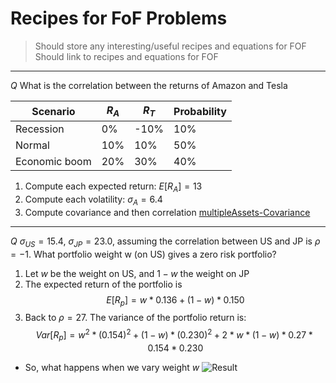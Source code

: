 # Recipes for FoF Problems
> Should store any interesting/useful recipes and equations for FOF
> Should link to recipes and equations for FOF



-------------------------------------
*Q* What is the correlation between the returns of Amazon and Tesla

| Scenario      | $R_A$ | $R_T$ | Probability |
|---------------|-------|-------|-------------|
| Recession     | 0%    | -10%  | 10%         |
| Normal        | 10%   | 10%   | 50%         |
| Economic boom | 20%   | 30%   | 40%         |


1. Compute each expected return: $E[R_A]=13%, E[R_T]=16%$
2. Compute each volatility: $\sigma_A = 6.4%, \sigma_T = 12.8%$
3. Compute covariance and then correlation [multipleAssets-Covariance](220215-1556-multipleassets-covariance)

-------------------------------------
*Q* $\sigma_{US}=15.4%$, $\sigma_{JP}=23.0%$, assuming the correlation between US and JP is $\rho=-1$. 
  What portfolio weight w (on US) gives a zero risk portfolio?

  1. Let $w$ be the weight on US, and $1-w$ the weight on JP
  2. The expected return of the portfolio is 
     $$
     E[R_p] = w * 0.136 + (1-w)*0.150
     $$
  3. Back to $\rho=27%$. The variance of the portfolio return is: 
     $$
     Var[R_p] = w^2 * (0.154)^2 + (1-w)*(0.230)^2+2*w*(1-w)*0.27*0.154*0.230
     $$
- So, what happens when we vary weight $w$
![Result](InvestmentOpportunitySet.png)











